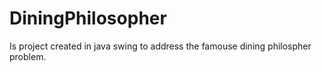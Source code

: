 # DiningPhilosopher
Is project created in java swing to address the famouse dining philospher problem.
